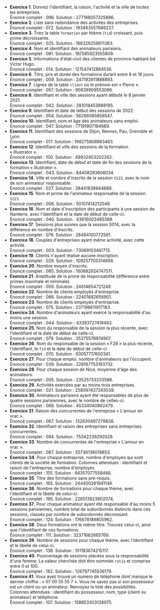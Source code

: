 - **Exercice 1**. Donnez l'identifiant, la raison, l'activité et la ville de toutes les entreprises.  
  Énoncé complet : 096. Solution : 277188057325886.
- **Exercice 2**. Liste sans redondance des activités des entreprises.  
  Énoncé complet : 072. Solution : 193463557666227.
- **Exercice 3**. Triez la table `formation` par thème (`tid`) croissant, puis prime décroissante.  
  Énoncé complet : 025. Solution : 168326256611363.
- **Exercice 4**. Nom et identifiant des animateurs parisiens.  
  Énoncé complet : 081. Solution : 187585923555809.
- **Exercice 5**. Informations d'état-civil des clientes de province habitant bd Victor Hugo.  
  Énoncé complet : 014. Solution : 121547412884536.
- **Exercice 6**. Titre, prix et durée des formations durant entre 8 et 18 jours.  
  Énoncé complet : 009. Solution : 247193911888893.
- **Exercice 7**. Lignes de la table `client` où le prénom est « Pierre ».  
  Énoncé complet : 057. Solution : 90839909553096.
- **Exercice 8**. Identifiant et ville des sessions ayant débuté le 8 janvier 2021.  
  Énoncé complet : 042. Solution : 281018453888195.
- **Exercice 9**. Identifiant et date de début des sessions de 2022.  
  Énoncé complet : 054. Solution : 56286085856547.
- **Exercice 10**. Identifiant, nom et âge des animateurs sans emploi.  
  Énoncé complet : 047. Solution : 77191907184689.
- **Exercice 11**. Identifiant des sessions de Dijon, Rennes, Pau, Grenoble et Lyon.  
  Énoncé complet : 017. Solution : 198275908983463.
- **Exercice 12**. Identifiant et ville des sessions de la formation « Illustrator ».  
  Énoncé complet : 100. Solution : 48932453202262.
- **Exercice 13**. Identifiant, date de début et date de fin des sessions de la formation « Illustrator ».  
  Énoncé complet : 043. Solution : 84408293606034.
- **Exercice 14**. Ville et nombre d'inscrits de la session `S123`, avec le nom de son animateur responsable.  
  Énoncé complet : 027. Solution : 38441838944686.
- **Exercice 15**. Nom et prime de l'animateur responsable de la session `S123`.  
  Énoncé complet : 006. Solution : 50107414212049.
- **Exercice 16**. Nom et date d'inscription des participants à une session de Nanterre, avec l'identifiant et la date de début de celle-ci.  
  Énoncé complet : 040. Solution : 43616003485368.
- **Exercice 17**. Sessions plus suivies que la session S014, avec la différence en nombre d'inscrits.  
  Énoncé complet : 076. Solution : 28484100772591.
- **Exercice 18**. Couples d'entreprises ayant même activité, avec cette activité.  
  Énoncé complet : 003. Solution : 73069103461713.
- **Exercice 19**. Clients n'ayant réalisé aucune inscription.  
  Énoncé complet : 026. Solution : 109257705314666.
- **Exercice 20**. Nombre moyen d'inscrits.  
  Énoncé complet : 085. Solution : 160682924747511.
- **Exercice 21**. Amplitude de la prime de responsabilité (différence entre primes maximale et minimale).  
  Énoncé complet : 059. Solution : 24614654721249.
- **Exercice 22**. Nombre de clients employés d'entreprise.  
  Énoncé complet : 086. Solution : 22401682656901.
- **Exercice 23**. Nombre de clients employés d'entreprise.  
  Énoncé complet : 075. Solution : 237198611917183.
- **Exercice 24**. Nombre d'animateurs ayant exercé la responsabilité d'au moins une session.  
  Énoncé complet : 044. Solution : 43393727419483.
- **Exercice 25**. Nom du responsable de la session la plus récente, avec l'identifiant et la date de début de celle-ci.  
  Énoncé complet : 079. Solution : 35375578974907.
- **Exercice 26**. Nom du responsable de la session « F28 » la plus récente, l'identifiant, le `fid` et la date de début de celle-ci.  
  Énoncé complet : 070. Solution : 93057717600341.
- **Exercice 27**. Pour chaque emploi, nombre d'animateurs qui l'occupent.  
  Énoncé complet : 039. Solution : 228187753193732.
- **Exercice 28**. Pour chaque session de Nice, moyenne d'âge des animateurs.  
  Énoncé complet : 005. Solution : 23525733233588.
- **Exercice 29**. Activités exercées par au moins trois entreprises.  
  Énoncé complet : 021. Solution : 258097437283038.
- **Exercice 30**. Animateurs parisiens ayant été responsables de plus de quatre sessions parisiennes, avec le nombre de celles-ci.  
  Énoncé complet : 068. Solution : 45334040862479.
- **Exercice 31**. Raison des concurrentes de l'entreprise « L'amour en vrac ».  
  Énoncé complet : 067. Solution : 132630497279838.
- **Exercice 32**. Identifiant et raison des entreprises sans entreprises concurrentes.  
  Énoncé complet : 094. Solution : 75342239292029.
- **Exercice 33**. Nombre de concurrentes de l'entreprise « L'amour en vrac ».  
  Énoncé complet : 087. Solution : 55736138018853.
- **Exercice 34**. Pour chaque entreprise, nombre d'employés qui sont clients de la société de formation. Colonnes attendues : identifiant et raison de l'entreprise, nombre d'employés.  
  Énoncé complet : 155. Solution : 66357077558466.
- **Exercice 35**. Titre des formations sans pré-requis.  
  Énoncé complet : 165. Solution : 244400261941146.
- **Exercice 36**. Nombre de formations pour chaque thème, avec l'identifiant et le libellé de celui-ci.  
  Énoncé complet : 195. Solution : 226513923902074.
- **Exercice 37**. Pour chaque animateur ayant été responsable d'au moins 5 sessions parisiennes, nombre total de subordonnés distincts dans ces sessions, classés par nombre de subordonnés décroissant.  
  Énoncé complet : 124. Solution : 176678189805962.
- **Exercice 38**. Deux formations ont le même titre. Trouvez celui-ci, ainsi que l'identifiant de ces formations.  
  Énoncé complet : 111. Solution : 32371682665769.
- **Exercice 39**. Nombre de sessions pour chaque thème, avec l'identifiant et le libellé de celui-ci.  
  Énoncé complet : 138. Solution : 151183674215117.
- **Exercice 40**. Pourcentage de sessions placées sous la responsabilité d'une femme. La valeur cherchée doit être nommée `ratio` et comprise entre 0 et 100.  
  Énoncé complet : 182. Solution : 126797745536179.
- **Exercice 41**. Vous avez trouvé un numéro de téléphone dont manque le dernier chiffre : « 07 00 55 55 7 ». Vous ne savez pas si son possesseur est un client ou un animateur. Renvoyez la liste des possibilités. Colonnes attendues : identifiant du possesseur, nom, type (client ou animateur) et téléphone.  
  Énoncé complet : 107. Solution : 158853303138975.
